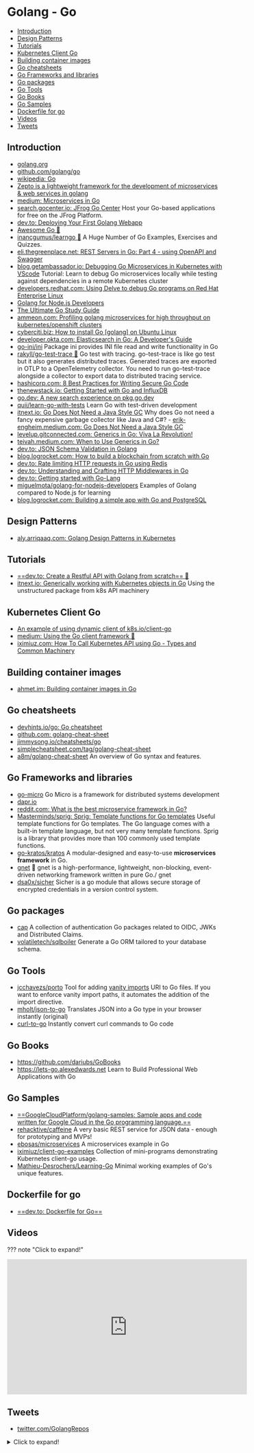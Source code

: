 # Golang - Go
- [Introduction](#introduction)
- [Design Patterns](#design-patterns)
- [Tutorials](#tutorials)
- [Kubernetes Client Go](#kubernetes-client-go)
- [Building container images](#building-container-images)
- [Go cheatsheets](#go-cheatsheets)
- [Go Frameworks and libraries](#go-frameworks-and-libraries)
- [Go packages](#go-packages)
- [Go Tools](#go-tools)
- [Go Books](#go-books)
- [Go Samples](#go-samples)
- [Dockerfile for go](#dockerfile-for-go)
- [Videos](#videos)
- [Tweets](#tweets)
## Introduction
- [golang.org](https://golang.org/)
- [github.com/golang/go](https://github.com/golang/go)
- [wikipedia: Go](https://en.wikipedia.org/wiki/Go_(programming_language))
- [Zepto is a lightweight framework for the development of microservices & web services in golang](https://github.com/go-zepto/zepto)
- [medium: Microservices in Go](https://medium.com/seek-blog/microservices-in-go-2fc1570f6800)
- [search.gocenter.io: JFrog Go Center](https://search.gocenter.io/) Host your Go-based applications for free on the JFrog Platform.
- [dev.to: Deploying Your First Golang Webapp](https://dev.to/heroku/deploying-your-first-golang-webapp-11b3)
- [Awesome Go 🌟](https://github.com/avelino/awesome-go)
- [inancgumus/learngo 🌟](https://github.com/inancgumus/learngo) A Huge Number of Go Examples, Exercises and Quizzes.
- [eli.thegreenplace.net: REST Servers in Go: Part 4 - using OpenAPI and Swagger](https://eli.thegreenplace.net/2021/rest-servers-in-go-part-4-using-openapi-and-swagger/)
- [blog.getambassador.io: Debugging Go Microservices in Kubernetes with VScode](https://blog.getambassador.io/debugging-go-microservices-in-kubernetes-with-vscode-a36beb48ef1) Tutorial: Learn to debug Go microservices locally while testing against dependencies in a remote Kubernetes cluster
- [developers.redhat.com: Using Delve to debug Go programs on Red Hat Enterprise Linux](https://developers.redhat.com/blog/2021/03/03/using-delve-to-debug-go-programs-on-red-hat-enterprise-linux/)
- [Golang for Node.js Developers](https://github.com/miguelmota/golang-for-nodejs-developers)
- [The Ultimate Go Study Guide](https://github.com/hoanhan101/ultimate-go)
- [ammeon.com: Profiling golang microservices for high throughput on kubernetes/openshift clusters](https://www.ammeon.com/profiling-golang-microservices-for-high-throughput-on-kubernetes-openshift-clusters/)
- [cyberciti.biz: How to install Go [golang] on Ubuntu Linux](https://www.cyberciti.biz/faq/how-to-install-gol-ang-on-ubuntu-linux/)
- [developer.okta.com: Elasticsearch in Go: A Developer's Guide](https://developer.okta.com/blog/2021/04/23/elasticsearch-go-developers-guide)
- [go-ini/ini](https://github.com/go-ini/ini) Package ini provides INI file read and write functionality in Go
- [rakyll/go-test-trace 🌟](https://github.com/rakyll/go-test-trace) Go test with tracing. go-test-trace is like go test but it also generates distributed traces. Generated traces are exported in OTLP to a OpenTelemetry collector. You need to run go-test-trace alongside a collector to export data to distributed tracing service.
- [hashicorp.com: 8 Best Practices for Writing Secure Go Code](https://www.hashicorp.com/resources/8-best-practices-for-writing-secure-go-code)
- [thenewstack.io: Getting Started with Go and InfluxDB](https://thenewstack.io/getting-started-with-go-and-influxdb/)
- [go.dev: A new search experience on pkg.go.dev](https://go.dev/blog/pkgsite-search-redesign)
- [quii/learn-go-with-tests](https://github.com/quii/learn-go-with-tests) Learn Go with test-driven development
- [itnext.io: Go Does Not Need a Java Style GC](https://itnext.io/go-does-not-need-a-java-style-gc-ac99b8d26c60) Why does Go not need a fancy expensive garbage collector like Java and C#? - [erik-engheim.medium.com: Go Does Not Need a Java Style GC](https://erik-engheim.medium.com/go-does-not-need-a-java-style-gc-ac99b8d26c60) 
- [levelup.gitconnected.com: Generics in Go: Viva La Revolution!](https://levelup.gitconnected.com/generics-in-go-viva-la-revolution-e27898bf5495)
- [teivah.medium.com: When to Use Generics in Go?](https://teivah.medium.com/when-to-use-generics-in-go-36d49c1aeda)
- [dev.to: JSON Schema Validation in Golang](https://dev.to/franciscomendes10866/how-to-validate-data-in-golang-1f87)
- [blog.logrocket.com: How to build a blockchain from scratch with Go](https://blog.logrocket.com/how-to-build-blockchain-from-scratch-go/)
- [dev.to: Rate limiting HTTP requests in Go using Redis](https://dev.to/mauriciolinhares/rate-limiting-http-requests-in-go-using-redis-51m7)
- [dev.to: Understanding and Crafting HTTP Middlewares in Go](https://dev.to/theghostmac/understanding-and-crafting-http-middlewares-in-go-3183)
- [dev.to: Getting started with Go-Lang](https://dev.to/treva123mutebi/getting-started-with-go-lang-1g0)
- [miguelmota/golang-for-nodejs-developers](https://github.com/miguelmota/golang-for-nodejs-developers) Examples of Golang compared to Node.js for learning
- [blog.logrocket.com: Building a simple app with Go and PostgreSQL](https://blog.logrocket.com/building-simple-app-go-postgresql/)

## Design Patterns
- [aly.arriqaaq.com: Golang Design Patterns in Kubernetes](https://aly.arriqaaq.com/golang-design-patterns/)

## Tutorials
- [==dev.to: Create a Restful API with Golang from scratch== 🌟](https://dev.to/pacheco/create-a-restful-api-with-golang-from-scratch-42g2)
- [itnext.io: Generically working with Kubernetes objects in Go](https://itnext.io/generically-working-with-kubernetes-resources-in-go-53bce678f887) Using the unstructured package from k8s API machinery

## Kubernetes Client Go
- [An example of using dynamic client of k8s.io/client-go](https://ymmt2005.hatenablog.com/entry/2020/04/14/An_example_of_using_dynamic_client_of_k8s.io/client-go)
- [medium: Using the Go client framework 🌟](https://medium.com/programming-kubernetes/building-stuff-with-the-kubernetes-api-part-4-using-go-b1d0e3c1c899)
- [iximiuz.com: How To Call Kubernetes API using Go - Types and Common Machinery](https://iximiuz.com/en/posts/kubernetes-api-go-types-and-common-machinery/)

## Building container images
- [ahmet.im: Building container images in Go](https://ahmet.im/blog/building-container-images-in-go/)

## Go cheatsheets
- [devhints.io/go: Go cheatsheet](https://devhints.io/go)
- [github.com: golang-cheat-sheet](https://github.com/a8m/golang-cheat-sheet)
- [jimmysong.io/cheatsheets/go](https://jimmysong.io/cheatsheets/go)
- [simplecheatsheet.com/tag/golang-cheat-sheet](https://simplecheatsheet.com/tag/golang-cheat-sheet/)
- [a8m/golang-cheat-sheet](https://github.com/a8m/golang-cheat-sheet) An overview of Go syntax and features.

## Go Frameworks and libraries
- [go-micro](https://github.com/asim/go-micro) Go Micro is a framework for distributed systems development
- [dapr.io](https://dapr.io)
- [reddit.com: What is the best microservice framework in Go?](https://www.reddit.com/r/golang/comments/jnv4bd/what_is_the_best_microservice_framework_in_go/)
- [Masterminds/sprig: Sprig: Template functions for Go templates](https://github.com/Masterminds/sprig) Useful template functions for Go templates. The Go language comes with a built-in template language, but not very many template functions. Sprig is a library that provides more than 100 commonly used template functions.
- [go-kratos/kratos](https://github.com/go-kratos/kratos) A modular-designed and easy-to-use __microservices framework__ in Go.
- [gnet](https://github.com/panjf2000/gnet) 🚀 gnet is a high-performance, lightweight, non-blocking, event-driven networking framework written in pure Go./ gnet
- [dsa0x/sicher](https://github.com/dsa0x/sicher) Sicher is a go module that allows secure storage of encrypted credentials in a version control system.

## Go packages
- [cap](https://github.com/hashicorp/cap) A collection of authentication Go packages related to OIDC, JWKs and Distributed Claims.
- [volatiletech/sqlboiler](https://github.com/volatiletech/sqlboiler) Generate a Go ORM tailored to your database schema.

## Go Tools
- [jcchavezs/porto](https://github.com/jcchavezs/porto) Tool for adding [vanity imports](https://sagikazarmark.hu/blog/vanity-import-paths-in-go/) URI to Go files. If you want to enforce vanity import paths, it automates the addition of the import directive.
- [mholt/json-to-go](https://github.com/mholt/json-to-go) Translates JSON into a Go type in your browser instantly (original)
- [curl-to-go](https://mholt.github.io/curl-to-go/) Instantly convert curl commands to Go code

## Go Books
- https://github.com/dariubs/GoBooks
- https://lets-go.alexedwards.net Learn to Build Professional Web Applications with Go

## Go Samples 
- [==GoogleCloudPlatform/golang-samples: Sample apps and code written for Google Cloud in the Go programming language.==](https://github.com/GoogleCloudPlatform/golang-samples)
- [rehacktive/caffeine](https://github.com/rehacktive/caffeine) A very basic REST service for JSON data - enough for prototyping and MVPs!
- [ebosas/microservices](https://github.com/ebosas/microservices) A microservices example in Go
- [iximiuz/client-go-examples](https://github.com/iximiuz/client-go-examples) Collection of mini-programs demonstrating Kubernetes client-go usage.
- [Mathieu-Desrochers/Learning-Go](https://github.com/Mathieu-Desrochers/Learning-Go) Minimal working examples of Go's unique features.

## Dockerfile for go
- [==dev.to: Dockerfile for Go==](https://dev.to/youngyoshie/dockerfile-for-go-4jjp)


## Videos
??? note "Click to expand!"

  <center>
  <iframe width="560" height="315" src="https://www.youtube.com/embed/yyUHQIec83I" title="YouTube video player" frameborder="0" allow="accelerometer; autoplay; clipboard-write; encrypted-media; gyroscope; picture-in-picture" allowfullscreen></iframe>
  </center>

## Tweets
- [twitter.com/GolangRepos](https://twitter.com/GolangRepos)

<details>
  <summary>Click to expand!</summary>

<center>
<blockquote class="twitter-tweet"><p lang="en" dir="ltr">If I were a system administrator looking to learn a new programming language it would be Go.<br><br>So many of our tools including Kubernetes, Prometheus, and Terraform are written, and extended, in Go that it&#39;s almost a requirement next to learning Bash. <a href="https://t.co/OfZmGo4uP5">https://t.co/OfZmGo4uP5</a></p>&mdash; Kelsey Hightower (@kelseyhightower) <a href="https://twitter.com/kelseyhightower/status/1336097427586129920?ref_src=twsrc%5Etfw">December 7, 2020</a></blockquote> <script async src="https://platform.twitter.com/widgets.js" charset="utf-8"></script>

<blockquote class="twitter-tweet"><p lang="en" dir="ltr">✨ Freshly released: go-test-trace. Allows you to generate distributed trace spans from <a href="https://twitter.com/hashtag/golang?src=hash&amp;ref_src=twsrc%5Etfw">#golang</a> test cases and can participate into an existing distributed trace. Useful to diagnose CI/CD or to run locally. <a href="https://t.co/ypLt3sg5MW">https://t.co/ypLt3sg5MW</a> <a href="https://t.co/hGfNJUxi81">pic.twitter.com/hGfNJUxi81</a></p>&mdash; Jaana Dogan ヤナ ドガン (@rakyll) <a href="https://twitter.com/rakyll/status/1440368144430759949?ref_src=twsrc%5Etfw">September 21, 2021</a></blockquote> <script async src="https://platform.twitter.com/widgets.js" charset="utf-8"></script>

<blockquote class="twitter-tweet"><p lang="en" dir="ltr">How I write HTTP services in <a href="https://twitter.com/hashtag/golang?src=hash&amp;ref_src=twsrc%5Etfw">#golang</a> has changed over the years... here&#39;s my current style.<br><br>(Please consider sharing this with somebody you know who&#39;s learning Go.)<br><br>It&#39;s a yarn... 🧶<br><br>1/13</p>&mdash; Mat Ryer (@matryer) <a href="https://twitter.com/matryer/status/1445013230858952705?ref_src=twsrc%5Etfw">October 4, 2021</a></blockquote> <script async src="https://platform.twitter.com/widgets.js" charset="utf-8"></script>

<blockquote class="twitter-tweet"><p lang="en" dir="ltr">Working with Kubernetes Objects in Go 🔽<br><br>How data structures from our beloved YAML manifests are represented as Go structs and interfaces.<br><br>(a sneak peek from my work-in-progress article on k8s .io/api and k8s .io/apimachinery modules) <a href="https://t.co/yLTP3riQOb">pic.twitter.com/yLTP3riQOb</a></p>&mdash; Ivan Velichko (@iximiuz) <a href="https://twitter.com/iximiuz/status/1484913470160228354?ref_src=twsrc%5Etfw">January 22, 2022</a></blockquote> <script async src="https://platform.twitter.com/widgets.js" charset="utf-8"></script>

<blockquote class="twitter-tweet"><p lang="en" dir="ltr">What is runtime.Scheme in Kubernetes Go code?<br><br>I&#39;d been confused by this concept for quite some time. Turns out - it&#39;s just a fancy object factory.<br><br>Scheme is a registry maintaining a mapping of Kinds (strings) to Types (structs).<br><br>Schemes are dynamic - new types can be appended. <a href="https://t.co/7o3UYO1HH3">pic.twitter.com/7o3UYO1HH3</a></p>&mdash; Ivan Velichko (@iximiuz) <a href="https://twitter.com/iximiuz/status/1485704726595477515?ref_src=twsrc%5Etfw">January 24, 2022</a></blockquote> <script async src="https://platform.twitter.com/widgets.js" charset="utf-8"></script>
</center>
</details>